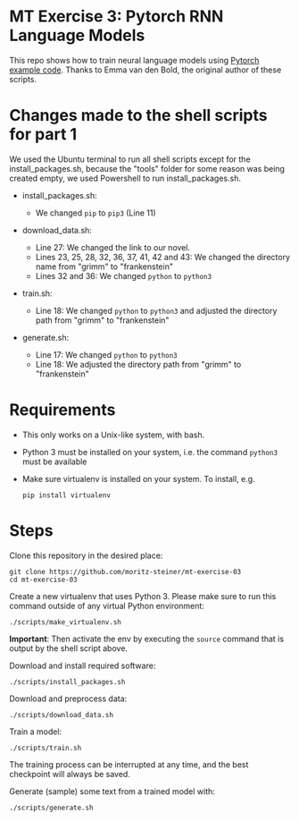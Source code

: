 # MT Exercise 3: Pytorch RNN Language Models

This repo shows how to train neural language models using [Pytorch example code](https://github.com/pytorch/examples/tree/master/word_language_model). Thanks to Emma van den Bold, the original author of these scripts. 


# Changes made to the shell scripts for part 1

We used the Ubuntu terminal to run all shell scripts except for the install_packages.sh, because the "tools" folder for some reason was being created empty,
we used Powershell to run install_packages.sh.

- install_packages.sh:
  - We changed `pip` to `pip3` (Line 11)
  

- download_data.sh:
  - Line 27: We changed the link to our novel.
  - Lines 23, 25, 28, 32, 36, 37, 41, 42 and 43: We changed the directory name from "grimm" to "frankenstein"
  - Lines 32 and 36: We changed `python` to `python3`


- train.sh:
  - Line 18: We changed `python` to `python3` and adjusted the directory path from "grimm" to "frankenstein"


- generate.sh:
  - Line 17: We changed `python` to `python3`
  - Line 18: We adjusted the directory path from "grimm" to "frankenstein"

# Requirements

- This only works on a Unix-like system, with bash.
- Python 3 must be installed on your system, i.e. the command `python3` must be available
- Make sure virtualenv is installed on your system. To install, e.g.

    `pip install virtualenv`

# Steps

Clone this repository in the desired place:

    git clone https://github.com/moritz-steiner/mt-exercise-03
    cd mt-exercise-03

Create a new virtualenv that uses Python 3. Please make sure to run this command outside of any virtual Python environment:

    ./scripts/make_virtualenv.sh

**Important**: Then activate the env by executing the `source` command that is output by the shell script above.

Download and install required software:

    ./scripts/install_packages.sh

Download and preprocess data:

    ./scripts/download_data.sh

Train a model:

    ./scripts/train.sh

The training process can be interrupted at any time, and the best checkpoint will always be saved.

Generate (sample) some text from a trained model with:

    ./scripts/generate.sh



